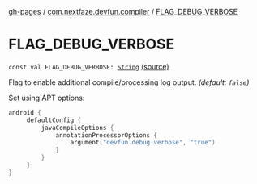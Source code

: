 [gh-pages](../index.md) / [com.nextfaze.devfun.compiler](index.md) / [FLAG_DEBUG_VERBOSE](./-f-l-a-g_-d-e-b-u-g_-v-e-r-b-o-s-e.md)

# FLAG_DEBUG_VERBOSE

`const val FLAG_DEBUG_VERBOSE: `[`String`](https://kotlinlang.org/api/latest/jvm/stdlib/kotlin/-string/index.html) [(source)](https://github.com/NextFaze/dev-fun/tree/master/devfun-compiler/src/main/java/com/nextfaze/devfun/compiler/Compiler.kt#L85)

Flag to enable additional compile/processing log output. *(default: `false`)*

Set using APT options:

``` kotlin
android {
     defaultConfig {
         javaCompileOptions {
             annotationProcessorOptions {
                 argument("devfun.debug.verbose", "true")
             }
         }
     }
}
```

